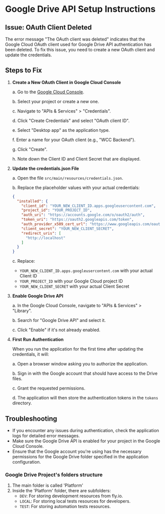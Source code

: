 # Google Drive API Setup Instructions

## Issue: OAuth Client Deleted

The error message "The OAuth client was deleted" indicates that the Google Cloud OAuth client used
for Google Drive API authentication has been deleted. To fix this issue, you need to create a new
OAuth client and update the credentials.

## Steps to Fix

1. **Create a New OAuth Client in Google Cloud Console**

   a. Go to the [Google Cloud Console](https://console.cloud.google.com/).

   b. Select your project or create a new one.

   c. Navigate to "APIs & Services" > "Credentials".

   d. Click "Create Credentials" and select "OAuth client ID".

   e. Select "Desktop app" as the application type.

   f. Enter a name for your OAuth client (e.g., "WCC Backend").

   g. Click "Create".

   h. Note down the Client ID and Client Secret that are displayed.

2. **Update the credentials.json File**

   a. Open the file `src/main/resources/credentials.json`.

   b. Replace the placeholder values with your actual credentials:

   ```json
   {
     "installed": {
       "client_id": "YOUR_NEW_CLIENT_ID.apps.googleusercontent.com",
       "project_id": "YOUR_PROJECT_ID",
       "auth_uri": "https://accounts.google.com/o/oauth2/auth",
       "token_uri": "https://oauth2.googleapis.com/token",
       "auth_provider_x509_cert_url": "https://www.googleapis.com/oauth2/v1/certs",
       "client_secret": "YOUR_NEW_CLIENT_SECRET",
       "redirect_uris": [
         "http://localhost"
       ]
     }
   }
   ```

   c. Replace:
    - `YOUR_NEW_CLIENT_ID.apps.googleusercontent.com` with your actual Client ID
    - `YOUR_PROJECT_ID` with your Google Cloud project ID
    - `YOUR_NEW_CLIENT_SECRET` with your actual Client Secret

3. **Enable Google Drive API**

   a. In the Google Cloud Console, navigate to "APIs & Services" > "Library".

   b. Search for "Google Drive API" and select it.

   c. Click "Enable" if it's not already enabled.

4. **First Run Authentication**

   When you run the application for the first time after updating the credentials, it will:

   a. Open a browser window asking you to authorize the application.

   b. Sign in with the Google account that should have access to the Drive files.

   c. Grant the requested permissions.

   d. The application will then store the authentication tokens in the `tokens` directory.

## Troubleshooting

- If you encounter any issues during authentication, check the application logs for detailed error
  messages.
- Make sure the Google Drive API is enabled for your project in the Google Cloud Console.
- Ensure that the Google account you're using has the necessary permissions for the Google Drive
  folder specified in the application configuration.

### Google Drive Project's folders structure

1. The main folder is called 'Platform'
2. Inside the 'Platform' folder, there are subfolders:
    - `DEV`: For storing development resources from fly.io.
    - `LOCAL`: For storing local tests resources for developers.
    - `TEST`: For storing automation tests resources.